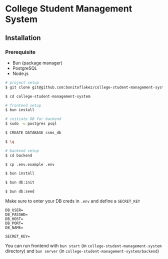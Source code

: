 # College Student Management System

## Installation

### Prerequisite

- Bun (package manager)
- PostgreSQL
- Node.js

```sh
# project setup
$ git clone git@github.com:bonitoflakez/college-student-management-system

$ cd college-student-management-system

# frontend setup
$ bun install

# initiate DB for backend
$ sudo -u postgres psql

$ CREATE DATABASE csms_db

$ \q

# backend setup
$ cd backend

$ cp .env.example .env

$ bun install

$ bun db:init

$ bun db:seed
```

Make sure to enter your DB creds in `.env` and define a `SECRET_KEY`

```env
DB_USER=
DB_PASSWD=
DB_HOST=
DB_PORT=
DB_NAME=

SECRET_KEY=
```

You can run frontend with `bun start` (in `college-student-management-system` directory) and `bun server` (in `college-student-management-system/backend`)
